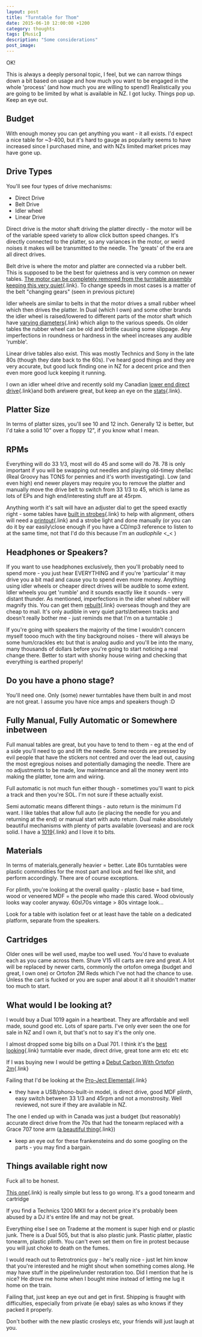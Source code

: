 ```yaml
---
layout: post
title: "Turntable for Thom"
date: 2015-06-10 12:00:00 +1200
category: thoughts
tags: [Music]
description: "Some considerations"
post_image: 
---
```

OK!

This is always a deeply personal topic, I feel, but we can narrow things
down a bit based on usage and how much you want to be engaged in the
whole 'process' (and how much you are willing to spend!) Realistically
you are going to be limited by what is available in NZ. I got lucky.
Things pop up. Keep an eye out.

Budget
------

With enough money you can get anything you want - it all exists. I'd
expect a nice table for \~3-400, but it's hard to gauge as popularity
seems to have increased since I purchased mine, and with NZs limited
market prices may have gone up.

Drive Types
-----------

You'll see four types of drive mechanisms:

-   Direct Drive
-   Belt Drive
-   Idler wheel
-   Linear Drive

Direct drive is the motor shaft driving the platter directly - the motor
will be of the variable speed variety to allow click button speed
changes. It's directly connected to the platter, so any variances in the
motor, or weird noises it makes will be transmitted to the needle. The
'greats' of the era are all direct drives.

Belt drive is where the motor and platter are connected via a rubber
belt. This is supposed to be the best for quietness and is very common
on newer tables. [The motor can be completely removed from the turntable
assembly keeping this very
quiet](http://media.tas.zeitpress.com/articles/images/Pro-Ject%20RM-9.2.jpg){.link}.
To change speeds in most cases is a matter of the belt "changing gears"
(seen in previous picture)

Idler wheels are similar to belts in that the motor drives a small
rubber wheel which then drives the platter. In Dual (which I own) and
some other brands the idler wheel is raised/lowered to different parts
of the motor shaft which have [varying
diameters](http://i.imgur.com/svsiT1ph.jpg){.link} which align to the
various speeds. On older tables the rubber wheel can be old and brittle
causing some slippage. Any imperfections in roundness or hardness in the
wheel increases any audible 'rumble'.

Linear drive tables also exist. This was mostly Technics and Sony in the
late 80s (though they date back to the 60s). I've heard good things and
they are very accurate, but good luck finding one in NZ for a decent
price and then even more good luck keeping it running.

I own an idler wheel drive and recently sold my Canadian [lower end
direct
drive](http://img.canuckaudiomart.com/uploads/large/946719-taya-dp500-turntable-grace-707-tonearm-shure-v15-iii.jpg){.link}[]()and
both are\\were great, but keep an eye on the
[stats](http://en.wikipedia.org/wiki/Wow_and_flutter_measurement){.link}.

Platter Size
------------

In terms of platter sizes, you'll see 10 and 12 inch. Generally 12 is
better, but I'd take a solid 10" over a floppy 12", if you know what I
mean.

RPMs
----

Everything will do 33 1/3, most will do 45 and some will do 78. 78 is
only important if you will be swapping out needles and playing old-timey
shellac (Real Groovy has TONS for pennies and it's worth investigating).
Low (and even high) end newer players may require you to remove the
platter and manually move the drive belt to switch from 33 1/3 to 45,
which is lame as lots of EPs and high end/interesting stuff are at
45rpm.

Anything worth it's salt will have an adjuster dial to get the speed
exactly right - some tables have [built in
strobes](http://img.canuckaudiomart.com/uploads/large/946724-taya-dp500-turntable-grace-707-tonearm-shure-v15-iii.jpg){.link}
to help with alignment, others will need a
[printout](https://www.google.ca/search?q=turntable+strobe+printout&num=20&tbm=isch&tbo=u&source=univ&sa=X&ved=0CDYQsARqFQoTCK_orvPChcYCFUwMkgod118Arg&biw=2048&bih=994){.link}
and a strobe light and done manually (or you can do it by ear
easily\\close enough if you have a CD/mp3 reference to listen to at the
same time, not that I'd do this because I'm an *audiophile* &lt;\_&lt; )

Headphones or Speakers?
-----------------------

If you want to use headphones exclusively, then you'll probably need to
spend more - you just hear EVERYTHING and if you're 'particular' it may
drive you a bit mad and cause you to spend even more money. Anything
using idler wheels or cheaper direct drives will be audible to some
extent. Idler wheels you get 'rumble' and it sounds exactly like it
sounds - very distant thunder. As mentioned, imperfections in the idler
wheel rubber will magnify this. You can get them
[rebuilt](http://www.terrysrubberrollers.com/){.link}[]() overseas
though and they are cheap to mail. It's only audible in very quiet
parts\\between tracks and doesn't really bother me - just reminds me
that I'm on a turntable :)

If you're going with speakers the majority of the time I wouldn't
concern myself toooo much with the tiny background noises - there will
always be some hum/crackles etc but that is analog audio and you'll be
into the many, many thousands of dollars before you're going to start
noticing a real change there. Better to start with shonky house wiring
and checking that everything is earthed properly!

Do you have a phono stage?
--------------------------

You'll need one. Only (some) newer turntables have them built in and
most are not great. I assume you have nice amps and speakers though :D

Fully Manual, Fully Automatic or Somewhere inbetween
----------------------------------------------------

Full manual tables are great, but you have to tend to them - eg at the
end of a side you'll need to go and lift the needle. Some records are
pressed by evil people that have the stickers not centred and over the
lead out, causing the most egregious noises and potentially damaging the
needle. There are no adjustments to be made, low maintenance and all the
money went into making the platter, tone arm and wiring.

Full automatic is not much fun either though - sometimes you'll want to
pick a track and then you're SOL. I'm not sure if these actually exist.

Semi automatic means different things - auto return is the minimum I'd
want. I like tables that allow full auto (ie placing the needle for you
and returning at the end) or manual start with auto return. Dual make
absolutely beautiful mechanisms with plenty of parts available
(overseas) and are rock solid. I have a
[1019](https://www.youtube.com/watch?v=R5YQcNOboBE){.link} and I love it
to bits.

Materials
---------

In terms of materials,generally heavier = better. Late 80s turntables
were plastic commodities for the most part and look and feel like shit,
and perform accordingly. There are of course exceptions.

For plinth, you're looking at the overall quality - plastic base = bad
time, wood or veneered MDF = the people who made this cared. Wood
obviously looks way cooler anyway. 60s\\70s vintage &gt; 80s vintage
look...

Look for a table with isolation feet or at least have the table on a
dedicated platform, separate from the speakers.

Cartridges
----------

Older ones will be well used, maybe too well used. You'd have to
evaluate each as you came across them. Shure V15 vIII carts are rare and
great. A lot will be replaced by newer carts, commonly the ortofon omega
(budget and great, I own one) or Ortofon 2M Reds which I've not had the
chance to use. Unless the cart is fucked or you are super anal about it
all it shouldn't matter too much to start.

What would I be looking at?
---------------------------

I would buy a Dual 1019 again in a heartbeat. They are affordable and
well made, sound good etc. Lots of spare parts. I've only ever seen the
one for sale in NZ and I own it, but that's not to say it's the only
one.

I almost dropped some big bills on a Dual 701. I think it's the [best
looking](http://www.vinylengine.com/images/model/dual_701_top.jpg){.link}
turntable ever made, direct drive, great tone arm etc etc etc

If I was buying new I would be getting a [Debut Carbon With Ortofon
2m](http://www.realgroovy.co.nz/Product/5733959/Pro-Ject_Debut_Carbon_with_Ortofon_2M_Red_Cartridge_%28Red%29Pro-Ject){.link}

Failing that I'd be looking at the [Pro-Ject
Elemental](http://www.project-audio.com/main.php?prod=elementalphonousb&cat=turntables&lang=en){.link}
- they have a USB/phono-built-in model, is direct drive, good MDF
plinth, easy switch between 33 1/3 and 45rpm and not a monstrosity. Well
reviewed, not sure if they are available in NZ.

The one I ended up with in Canada was just a budget (but reasonably)
accurate direct drive from the 70s that had the tonearm replaced with a
Grace 707 tone arm ([a beautiful
thing](http://img.canuckaudiomart.com/uploads/large/946722-taya-dp500-turntable-grace-707-tonearm-shure-v15-iii.jpg){.link})
- keep an eye out for these frankensteins and do some googling on the
parts - you may find a bargain.

Things available right now
--------------------------

Fuck all to be honest.

[This one](http://www.retrotronics.co.nz/detail&id=751){.link} is really
simple but less to go wrong. It's a good tonearm and cartridge

If you find a Technics 1200 MKII for a decent price it's probably been
abused by a DJ it's entire life and may not be great.

Everything else I see on Trademe at the moment is super high end or
plastic junk. There is a Dual 505, but that is also plastic junk.
Plastic platter, plastic tonearm, plastic plinth. You can't even set
them on fire in protest because you will just choke to death on the
fumes.

I would reach out to Retrotronics guy - he's really nice - just let him
know that you're interested and he might shout when something comes
along. He may have stuff in the pipeline/under restoration too. Did I
mention that he is nice? He drove me home when I bought mine instead of
letting me lug it home on the train.

Failing that, just keep an eye out and get in first. Shipping is fraught
with difficulties, especially from private (ie ebay) sales as who knows
if they packed it properly.

Don't bother with the new plastic crosleys etc, your friends will just
laugh at you.
